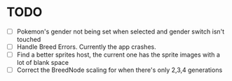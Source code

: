# TODO

- [ ] Pokemon's gender not being set when selected and gender switch isn't touched
- [ ] Handle Breed Errors. Currently the app crashes.
- [ ] Find a better sprites host, the current one has the sprite images with a lot of blank space
- [ ] Correct the BreedNode scaling for when there's only 2,3,4 generations
